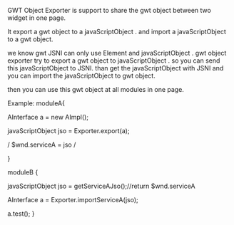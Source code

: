 GWT Object Exporter is support to share the gwt object between two widget in one page.

It export a gwt object to a
javaScriptObject . and import a javaScriptObject to a gwt object.

we know gwt JSNI can only use Element and javaScriptObject .
gwt object exporter try to export a gwt object to javaScriptObject .
so you can send this javaScriptObject to JSNI.
than get the javaScriptObject with JSNI and you can import the
javaScriptObject to gwt object.

then you can use this gwt object at all modules in one page.


Example:
moduleA{

AInterface a = new AImpl();

javaScriptObject jso = Exporter.export(a);

/
$wnd.serviceA = jso
/

}

moduleB {

javaScriptObject jso = getServiceAJso();//return $wnd.serviceA

AInterface a = Exporter.importServiceA(jso);

a.test(); }